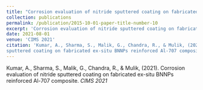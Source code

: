 ```yaml
---
title: "Corrosion evaluation of nitride sputtered coating on fabricated ex-situ BNNPs reinforced Al-707 composite."
collection: publications
permalink: /publication/2015-10-01-paper-title-number-10
excerpt: 'Corrosion evaluation of nitride sputtered coating on fabricated ex-situ BNNPs reinforced Al-707 composite.'
date: 2021-08-01
venue: 'CIMS 2021'
citation: 'Kumar, A., Sharma, S., Malik, G., Chandra, R., & Mulik, (2021). Corrosion evaluation of nitride
sputtered coating on fabricated ex-situ BNNPs reinforced Al-707 composite. <i>CIMS 2021</i>.'
---
```

Kumar, A., Sharma, S., Malik, G., Chandra, R., & Mulik, (2021). Corrosion evaluation of nitride
sputtered coating on fabricated ex-situ BNNPs reinforced Al-707 composite. <i>CIMS 2021</i>